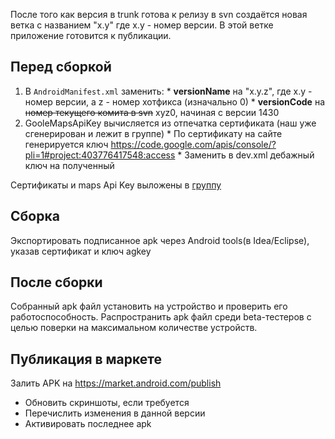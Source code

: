 После того как версия в trunk готова к релизу в svn создаётся новая ветка
c названием "x.y" где x.y - номер версии. В этой ветке приложение готовится к публикации.

## Перед сборкой ##
  1. В `AndroidManifest.xml` заменить:
    * **versionName** на "x.y.z", где x.y - номер версии, а z - номер хотфикса (изначально 0)
    * **versionCode** на ~~номер текущего комита в svn~~ xyz0, начиная с версии 1430
  1. GooleMapsApiKey вычисляется из отпечатка сертификата (наш уже сгенерирован и лежит в группе)
    * По сертификату на сайте генерируется ключ https://code.google.com/apis/console/?pli=1#project:403776417548:access
    * Заменить в dev.xml дебажный ключ на полученный

Сертификаты и maps Api Key выложены в [группу](https://groups.google.com/d/msg/android-geocaching-su/0f9cIf1b_mQ/8TUm2gIyZ0AJ)

## Сборка ##
Экспортировать подписанное apk через Android tools(в Idea/Eclipse), указав сертификат и ключ agkey

## После сборки ##
Собранный apk файл установить на устройство и проверить его работоспособность. Распространить apk файл среди beta-тестеров c целью поверки на максимальном количестве устройств.

## Публикация в маркете ##
Залить APK на https://market.android.com/publish
  * Обновить скриншоты, если требуется
  * Перечислить изменения в данной версии
  * Активировать последнее apk